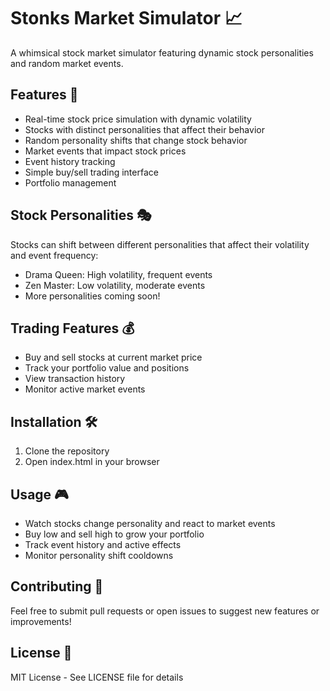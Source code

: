 # Stonks Market Simulator 📈

A whimsical stock market simulator featuring dynamic stock personalities and random market events.

## Features 🚀

- Real-time stock price simulation with dynamic volatility
- Stocks with distinct personalities that affect their behavior
- Random personality shifts that change stock behavior
- Market events that impact stock prices
- Event history tracking
- Simple buy/sell trading interface
- Portfolio management

## Stock Personalities 🎭

Stocks can shift between different personalities that affect their volatility and event frequency:
- Drama Queen: High volatility, frequent events
- Zen Master: Low volatility, moderate events
- More personalities coming soon!

## Trading Features 💰

- Buy and sell stocks at current market price
- Track your portfolio value and positions
- View transaction history
- Monitor active market events

## Installation 🛠️

1. Clone the repository
2. Open index.html in your browser

## Usage 🎮

- Watch stocks change personality and react to market events
- Buy low and sell high to grow your portfolio
- Track event history and active effects
- Monitor personality shift cooldowns

## Contributing 🤝

Feel free to submit pull requests or open issues to suggest new features or improvements!

## License 📝

MIT License - See LICENSE file for details

